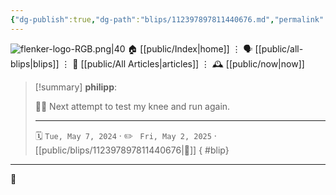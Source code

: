 ```yaml
---
{"dg-publish":true,"dg-path":"blips/112397897811440676.md","permalink":"/blips/112397897811440676/","title":"philipp on mastodon @ 2024-05-07"}
---
```



<div class="transclusion internal-embed is-loaded"><div class="markdown-embed">




![flenker-logo-RGB.png|40](/img/user/attachments/flenker-logo-RGB.png)
🏠 [[public/Index\|home]]  ⋮ 🗣️ [[public/all-blips\|blips]] ⋮  📝 [[public/All Articles\|articles]]  ⋮ 🕰️ [[public/now\|now]]


</div></div>


> [!summary] **philipp**:
>
> 🏃‍♂️ Next attempt to test my knee and run again.
> - - -
>
> 🗓️ <code>Tue, May 7, 2024</code>  · ✏️ <code> Fri, May 2, 2025</code>  · [[public/blips/112397897811440676\|🔗]]
{ #blip}


- - -

 👾

